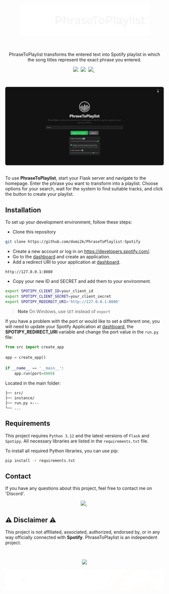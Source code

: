 <br/>

<h3 align="center">
  <picture>
    <source media="(prefers-color-scheme: dark)" srcset="https://github.com/domi2k/PhraseToPlaylist-Spotify/blob/main/assets/logo_light.png" height="100">
    <source media="(prefers-color-scheme: light)" srcset="https://github.com/domi2k/PhraseToPlaylist-Spotify/blob/main/assets/logo_dark.png" height="100">
    <img alt="PhraseToPlaylist" src="https://github.com/domi2k/PhraseToPlaylist-Spotify/blob/main/assets/logo_light.png" height="100">
  </picture>
</h3>

<br/>

<p align="center">
	PhraseToPlaylist transforms the entered text into Spotify playlist in which the song titles represent the exact phrase you entered.
</p>

<p align="center">
  <a href="https://github.com/domi2k/PhraseToPlaylist-Spotify/stargazers"><img src="https://img.shields.io/github/stars/domi2k/PhraseToPlaylist-Spotify?colorA=363a4f&colorB=ffffff&style=for-the-badge"></a>&nbsp;
  <a href="https://github.com/domi2k/PhraseToPlaylist-Spotify/issues"><img src="https://img.shields.io/github/issues/domi2k/PhraseToPlaylist-Spotify?colorA=363a4f&colorB=ffffff&style=for-the-badge"></a>&nbsp;
  <a href="https://discordapp.com/users/329876941631127554"><picture>
    <source media="(prefers-color-scheme: dark)" srcset="https://img.shields.io/badge/-Discord-FFFFFF?style=for-the-badge&logo=Discord&logoColor=black">
    <source media="(prefers-color-scheme: light)" srcset="https://img.shields.io/badge/-Discord-000000?style=for-the-badge&logo=Discord&logoColor=white">
    <img src="https://img.shields.io/badge/-Discord-FFFFFF?style=for-the-badge&logo=Discord&logoColor=black"/>
  </picture></a>&nbsp;
</p>

<br/>

![Website Preview](https://github.com/domi2k/PhraseToPlaylist-Spotify/blob/main/assets/preview.png)

##

To use **PhraseToPlaylist**, start your Flask server and navigate to the homepage. Enter the phrase you want to transform into a playlist. Choose options for your search, wait for the system to find suitable tracks, and click the button to create your playlist.

## Installation

To set up your development environment, follow these steps:
- Clone this repository
```bash
git clone https://github.com/domi2k/PhraseToPlaylist-Spotify
```
- Create a new account or log in on https://developers.spotify.com/.
- Go to the [dashboard](https://developer.spotify.com/dashboard) and create an application.
- Add a redirect URI to your application at [dashboard](https://developer.spotify.com/dashboard).
```
http://127.0.0.1:8080
```
- Copy your new ID and SECRET and add them to your environment.
``` bash
export SPOTIPY_CLIENT_ID=your_client_id
export SPOTIPY_CLIENT_SECRET=your_client_secret
export SPOTIPY_REDIRECT_URI='http://127.0.0.1:8080'
```
> **Note**
> On Windows, use `SET` instead of `export`

If you have a problem with the port or would like to set a different one, you will need to update your Spotify Application at [dashboard](https://developer.spotify.com/dashboard), the **SPOTIPY_REDIRECT_URI** variable and change the port value in the `run.py` file:
```py
from src import create_app

app = create_app()

if __name__ == '__main__':
    app.run(port=8080)
```
Located in the main folder:
```
├── src/
├── instance/
├── run.py <---
└── ...
```

## Requirements

This project requires `Python 3.12` and the latest versions of `Flask` and `Spotipy`. All necessary libraries are listed in the `requirements.txt` file.

To install all required Python libraries, you can use pip:

```bash
pip install -r requirements.txt
```

## Contact

If you have any questions about this project, feel free to contact me on 'Discord'.

<p align="center">
  <a href="https://discordapp.com/users/329876941631127554"><picture>
    <source media="(prefers-color-scheme: dark)" srcset="https://img.shields.io/badge/-Discord-FFFFFF?style=for-the-badge&logo=Discord&logoColor=black">
    <source media="(prefers-color-scheme: light)" srcset="https://img.shields.io/badge/-Discord-000000?style=for-the-badge&logo=Discord&logoColor=white">
    <img src="https://img.shields.io/badge/-Discord-FFFFFF?style=for-the-badge&logo=Discord&logoColor=black"/>
  </picture></a>&nbsp;
</p>

## ⚠︎ Disclaimer ⚠︎

This project is not affiliated, associated, authorized, endorsed by, or in any way officially connected with **Spotify**. PhraseToPlaylist is an independent project.


&nbsp;

<p align="center">
  <a href="https://github.com/domi2k/PhraseToPlaylist-Spotify/blob/main/LICENSE">
    <img src="https://img.shields.io/static/v1.svg?style=for-the-badge&label=License&message=GPL-3.0&colorA=363a4f&colorB=ffffff"/>
  </a>
</p>
<p align="center">
  <picture>
    <source media="(prefers-color-scheme: dark)" srcset="https://github.com/domi2k/PhraseToPlaylist-Spotify/blob/main/assets/footer_light.png">
    <source media="(prefers-color-scheme: light)" srcset="https://github.com/domi2k/PhraseToPlaylist-Spotify/blob/main/assets/footer_dark.png">
    <img alt="Footer" src="https://github.com/domi2k/PhraseToPlaylist-Spotify/blob/main/assets/footer_light.png">
  </picture>
</p>